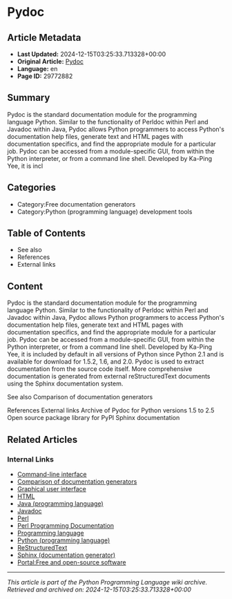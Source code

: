 # Pydoc

## Article Metadata

- **Last Updated:** 2024-12-15T03:25:33.713328+00:00
- **Original Article:** [Pydoc](https://en.wikipedia.org/wiki/Pydoc)
- **Language:** en
- **Page ID:** 29772882

## Summary

Pydoc is the standard documentation module for the programming language Python. Similar to the functionality of Perldoc within Perl and Javadoc within Java, Pydoc allows Python programmers to access Python's documentation help files, generate text and HTML pages with documentation specifics, and find the appropriate module for a particular job. 
Pydoc can be accessed from a module-specific GUI, from within the Python interpreter, or from a command line shell.
Developed by Ka-Ping Yee, it is incl

## Categories

- Category:Free documentation generators
- Category:Python (programming language) development tools

## Table of Contents

- See also
- References
- External links

## Content

Pydoc is the standard documentation module for the programming language Python. Similar to the functionality of Perldoc within Perl and Javadoc within Java, Pydoc allows Python programmers to access Python's documentation help files, generate text and HTML pages with documentation specifics, and find the appropriate module for a particular job. 
Pydoc can be accessed from a module-specific GUI, from within the Python interpreter, or from a command line shell.
Developed by Ka-Ping Yee, it is included by default in all versions of Python since Python 2.1 and is available for download for 1.5.2, 1.6, and 2.0. 
Pydoc is used to extract documentation from the source code itself. More comprehensive documentation is generated from external reStructuredText documents using the Sphinx documentation system.

See also
Comparison of documentation generators

References
External links
Archive of Pydoc for Python versions 1.5 to 2.5
Open source package library for PyPI
Sphinx documentation

## Related Articles

### Internal Links

- [Command-line interface](https://en.wikipedia.org/wiki/Command-line_interface)
- [Comparison of documentation generators](https://en.wikipedia.org/wiki/Comparison_of_documentation_generators)
- [Graphical user interface](https://en.wikipedia.org/wiki/Graphical_user_interface)
- [HTML](https://en.wikipedia.org/wiki/HTML)
- [Java (programming language)](https://en.wikipedia.org/wiki/Java_(programming_language))
- [Javadoc](https://en.wikipedia.org/wiki/Javadoc)
- [Perl](https://en.wikipedia.org/wiki/Perl)
- [Perl Programming Documentation](https://en.wikipedia.org/wiki/Perl_Programming_Documentation)
- [Programming language](https://en.wikipedia.org/wiki/Programming_language)
- [Python (programming language)](https://en.wikipedia.org/wiki/Python_(programming_language))
- [ReStructuredText](https://en.wikipedia.org/wiki/ReStructuredText)
- [Sphinx (documentation generator)](https://en.wikipedia.org/wiki/Sphinx_(documentation_generator))
- [Portal:Free and open-source software](https://en.wikipedia.org/wiki/Portal:Free_and_open-source_software)

---
_This article is part of the Python Programming Language wiki archive._
_Retrieved and archived on: 2024-12-15T03:25:33.713328+00:00_